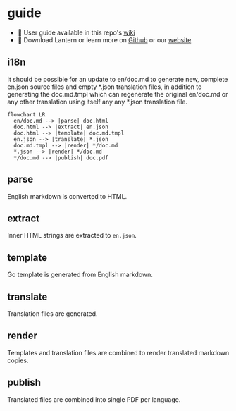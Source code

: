 # guide
- 📖 User guide available in this repo's [wiki](https://github.com/getlantern/guide/wiki)
- 🔗 Download Lantern or learn more on [Github](https://github.com/getlantern) or our [website](https://lantern.io)


## i18n
It should be possible for an update to en/doc.md to generate new, complete en.json source files and empty *.json translation files, in addition to generating the doc.md.tmpl which can regenerate the original en/doc.md or any other translation using itself any any *.json translation file.

```mermaid
flowchart LR
  en/doc.md --> |parse| doc.html 
  doc.html --> |extract| en.json
  doc.html --> |template| doc.md.tmpl 
  en.json --> |translate| *.json
  doc.md.tmpl --> |render| */doc.md
  *.json --> |render| */doc.md
  */doc.md --> |publish| doc.pdf
```

## parse
English markdown is converted to HTML.

## extract
Inner HTML strings are extracted to `en.json`.

## template
Go template is generated from English markdown.

## translate
Translation files are generated.

## render
Templates and translation files are combined to render translated markdown copies.

## publish
Translated files are combined into single PDF per language.